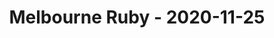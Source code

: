 ---
layout: post
title: Melbourne Ruby - 2020-11-25
datetime: '2020-11-25T18:00:00+11:00'
name: Melbourne Ruby
external_url: https://www.meetup.com/Ruby-On-Rails-Oceania-Melbourne/events/xrqcbsybcpbhc/
online_event: true
year_month: 2020-11
---